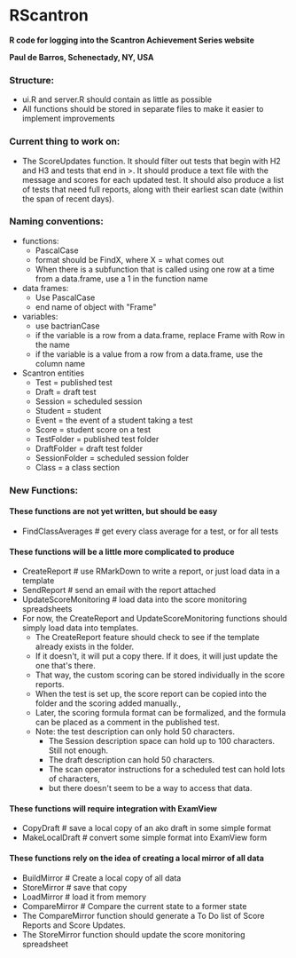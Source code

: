 # RScantron
**R code for logging into the Scantron Achievement Series website** 

**Paul de Barros, Schenectady, NY, USA**

### Structure:

* ui.R and server.R should contain as little as possible
* All functions should be stored in separate files to make it easier to implement improvements

### Current thing to work on:
* The ScoreUpdates function.  It should filter out tests that begin with H2 and H3 and tests that end in >.  It should produce a text file with the message and scores for each updated test.  It should also produce a list of tests that need full reports, along with their earliest scan date (within the span of recent days).


### Naming conventions:

* functions:
    * PascalCase
    * format should be FindX, where X = what comes out
    * When there is a subfunction that is called using one row at a time from a data.frame, use a 1 in the function name
* data frames:
    * Use PascalCase
    * end name of object with "Frame"
* variables:
    * use bactrianCase
    * if the variable is a row from a data.frame, replace Frame with Row in the name
    * if the variable is a value from a row from a data.frame, use the column name
* Scantron entities
    * Test = published test
    * Draft = draft test
    * Session = scheduled session
    * Student = student
    * Event = the event of a student taking a test
    * Score = student score on a test
    * TestFolder = published test folder
    * DraftFolder = draft test folder
    * SessionFolder = scheduled session folder
    * Class = a class section
    

### New Functions:

#### These functions are not yet written, but should be easy
* FindClassAverages # get every class average for a test, or for all tests
  

#### These functions will be a little more complicated to produce
* CreateReport # use RMarkDown to write a report, or just load data in a template
* SendReport # send an email with the report attached
* UpdateScoreMonitoring # load data into the score monitoring spreadsheets
* For now, the CreateReport and UpdateScoreMonitoring functions should simply load data into templates.
  * The CreateReport feature should check to see if the template already exists in the folder.  
  * If it doesn't, it will put a copy there.  If it does, it will just update the one that's there.
  * That way, the custom scoring can be stored individually in the score reports.
  * When the test is set up, the score report can be copied into the folder and the scoring added manually.,
  * Later, the scoring formula format can be formalized, and the formula can be placed as a comment in the published test.
  * Note: the test description can only hold 50 characters.
    * The Session description space can hold up to 100 characters.  Still not enough.
    * The draft description can hold 50 characters.
    * The scan operator instructions for a scheduled test can hold lots of characters, 
    * but there doesn't seem to be a way to access that data.


#### These functions will require integration with ExamView
* CopyDraft # save a local copy of an ako draft in some simple format
* MakeLocalDraft # convert some simple format into ExamView form


#### These functions rely on the idea of creating a local mirror of all data
* BuildMirror # Create a local copy of all data
* StoreMirror # save that copy
* LoadMirror # load it from memory
* CompareMirror # Compare the current state to a former state 
* The CompareMirror function should generate a To Do list of Score Reports and Score Updates.
* The StoreMirror function should update the score monitoring spreadsheet